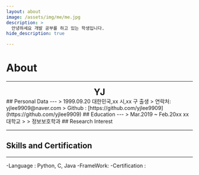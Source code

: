 ```yaml
---
layout: about
image: /assets/img/me/me.jpg
description: >
  안녕하세요 개발 공부를 하고 있는 학생입니다.
hide_description: true

---
```


# About
<!--author-->
***
<center>
<span style="font-size:170%;font-weight:bold"> YJ
</span>
</center>
<!--<center>MAJOR : AI EENGINEERING</center>
<center>Korean University</center>
<center>145, Anam-ro, Seongbuk-gu, Seoul, Republic of Korea</center>-->
## Personal Data
---
> 1999.09.20 대한민국,xx 시,xx 구 출생
> 연락처: yjlee9909@naver.com
> Github : [https://github.com/yjlee9909](https://github.com/yjlee9909) 
## Education
---
> Mar.2019 ~ Feb.20xx xx 대학교
>
> 정보보호학과
## Research Interest
 
---

## Skills and Certification
---
-Language : Python, C, Java
-FrameWork: 
-Certification :